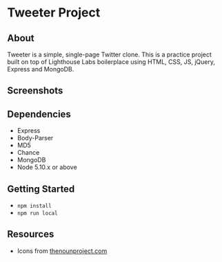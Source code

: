 # Tweeter Project

## About
Tweeter is a simple, single-page Twitter clone.  This is a practice project built on top of Lighthouse Labs boilerplace using HTML, CSS, JS, jQuery, Express and MongoDB.

## Screenshots

## Dependencies
- Express
- Body-Parser
- MD5
- Chance
- MongoDB
- Node 5.10.x or above

## Getting Started
- ```npm install```
- ```npm run local```

## Resources
- Icons from [thenounproject.com](https://thenounproject.com)

